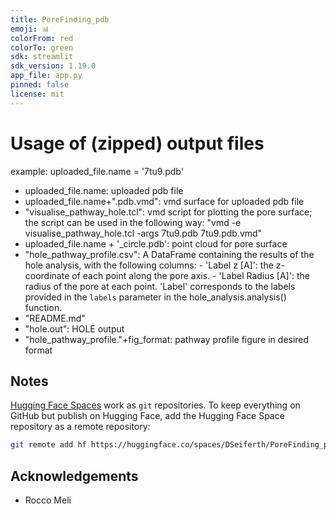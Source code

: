 ```yaml
---
title: PoreFinding_pdb
emoji: 📊
colorFrom: red
colorTo: green
sdk: streamlit
sdk_version: 1.19.0
app_file: app.py
pinned: false
license: mit
---
```


# Usage of (zipped) output files
example: uploaded_file.name = '7tu9.pdb'
- uploaded_file.name: uploaded pdb file
- uploaded_file.name+".pdb.vmd": vmd surface for uploaded pdb file
- "visualise_pathway_hole.tcl": vmd script for plotting the pore surface; the script can be used in the following way: "vmd -e visualise_pathway_hole.tcl -args  7tu9.pdb 7tu9.pdb.vmd"
- uploaded_file.name + '_circle.pdb': point cloud for pore surface
- "hole_pathway_profile.csv": A DataFrame containing the results of the hole analysis, with the following columns:
        - 'Label z [A]': the z-coordinate of each point along the pore axis.
        - 'Label Radius [A]': the radius of the pore at each point.
        'Label' corresponds to the labels provided in the `labels` parameter in the hole_analysis.analysis() function.
- "README.md"
- "hole.out": HOLE output
- "hole_pathway_profile."+fig_format: pathway profile figure in desired format

## Notes

[Hugging Face Spaces](https://huggingface.co/docs/hub/spaces) work as `git` repositories. To keep everything on GitHub but publish on Hugging Face, add the Hugging Face Space repository as a remote repository:

```bash
git remote add hf https://huggingface.co/spaces/DSeiferth/PoreFinding_pdb
```
## Acknowledgements
* Rocco Meli 
